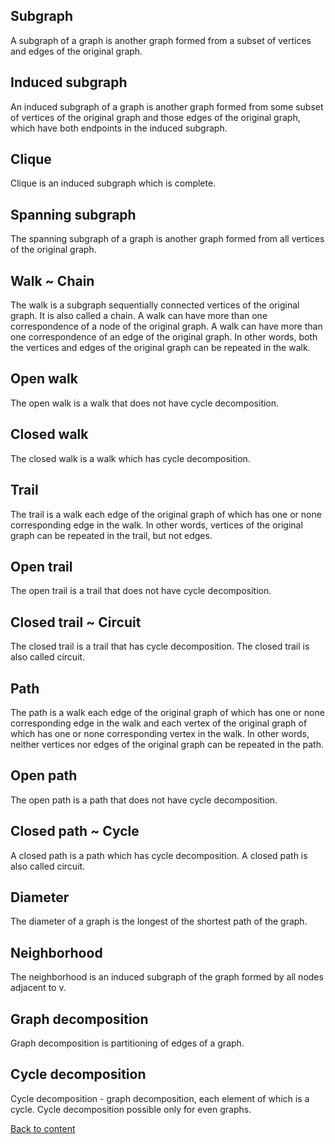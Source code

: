 ## Subgraph

A subgraph of a graph is another graph formed from a subset of vertices and edges of the original graph.

## Induced subgraph

An induced subgraph of a graph is another graph formed from some subset of vertices of the original graph and those edges of the original graph, which have both endpoints in the induced subgraph.

## Clique

Clique is an induced subgraph which is complete.

## Spanning subgraph

The spanning subgraph of a graph is another graph formed from all vertices of the original graph.

## Walk ~ Chain

The walk is a subgraph sequentially connected vertices of the original graph. It is also called a chain. A walk can have more than one correspondence of a node of the original graph. A walk can have more than one correspondence of an edge of the original graph. In other words, both the vertices and edges of the original graph can be repeated in the walk.

## Open walk

The open walk is a walk that does not have cycle decomposition.

## Closed walk

The closed walk is a walk which has cycle decomposition.

## Trail

The trail is a walk each edge of the original graph of which has one or none corresponding edge in the walk. In other words, vertices of the original graph can be repeated in the trail, but not edges.

## Open trail

The open trail is a trail that does not have cycle decomposition.

## Closed trail ~ Circuit

The closed trail is a trail that has cycle decomposition. The closed trail is also called circuit.

## Path

The path is a walk each edge of the original graph of which has one or none corresponding edge in the walk and each vertex of the original graph of which has one or none corresponding vertex in the walk. In other words, neither vertices nor edges of the original graph can be repeated in the path.

## Open path

The open path is a path that does not have cycle decomposition.

## Closed path ~ Cycle

A closed path is a path which has cycle decomposition. A closed path is also called circuit.

## Diameter

The diameter of a graph is the longest of the shortest path of the graph.

## Neighborhood

The neighborhood is an induced subgraph of the graph formed by all nodes adjacent to v.

## Graph decomposition

Graph decomposition is partitioning of edges of a graph.

## Cycle decomposition

Cycle decomposition - graph decomposition, each element of which is a cycle. Cycle decomposition possible only for even graphs.

[Back to content](../README.md#Concepts)
